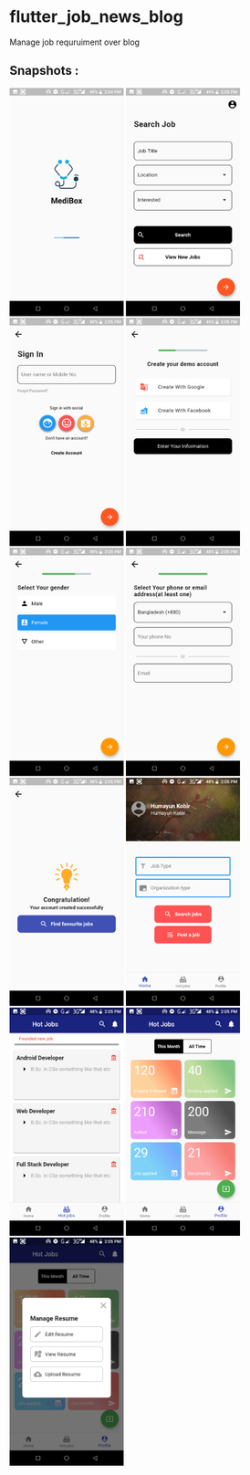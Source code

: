 # flutter_job_news_blog

Manage job requruiment over blog

## Snapshots : 
<img src = "https://github.com/hkobir/job_news_flutter/blob/master/snapshots/1.png" width="200px" height="400">
<img src = "https://github.com/hkobir/job_news_flutter/blob/master/snapshots/2.png" width="200px" height="400">
<img src = "https://github.com/hkobir/job_news_flutter/blob/master/snapshots/3.png" width="200px" height="400">
<img src = "https://github.com/hkobir/job_news_flutter/blob/master/snapshots/4.png" width="200px" height="400">
<img src = "https://github.com/hkobir/job_news_flutter/blob/master/snapshots/5.png" width="200px" height="400">
<img src = "https://github.com/hkobir/job_news_flutter/blob/master/snapshots/6.png" width="200px" height="400">
<img src = "https://github.com/hkobir/job_news_flutter/blob/master/snapshots/7.png" width="200px" height="400">
<img src = "https://github.com/hkobir/job_news_flutter/blob/master/snapshots/8.png" width="200px" height="400">
<img src = "https://github.com/hkobir/job_news_flutter/blob/master/snapshots/9.png" width="200px" height="400">
<img src = "https://github.com/hkobir/job_news_flutter/blob/master/snapshots/10.png" width="200px" height="400">
<img src = "https://github.com/hkobir/job_news_flutter/blob/master/snapshots/11.png" width="200px" height="400">

